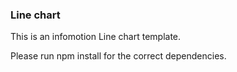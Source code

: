 ### Line chart ###
This is an infomotion Line chart template. 

Please run npm install for the correct dependencies.